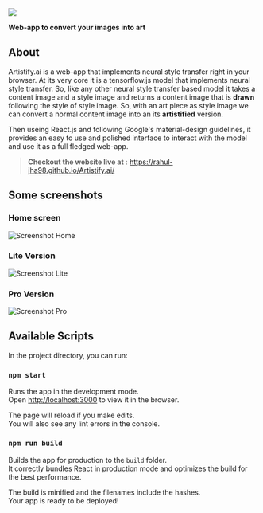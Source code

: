 <img src="../assets/logowithtext.png">

**Web-app to convert your images into art**

## About
Artistify.ai is a web-app that implements neural style transfer right in your browser. At its very core it is a tensorflow.js model 
that implements neural style transfer. So, like any other neural style transfer based model it takes a content image and a style image 
and returns a content image that is **drawn** following the style of style image. So, with an art piece as style image we can convert a normal
content image into an its **artistified** version. 

Then useing React.js and following Google's material-design guidelines, it provides an easy to use and polished interface to interact with the 
model and use it as a full fledged web-app.

> **Checkout the website live at** : https://rahul-jha98.github.io/Artistify.ai/

## Some screenshots

### Home screen
![Screenshot Home](../assets/Home.png)

### Lite Version
![Screenshot Lite](../assets/Lite.png)

### Pro Version
![Screenshot Pro](../assets/Pro.png)

## Available Scripts

In the project directory, you can run:

### `npm start`

Runs the app in the development mode.<br />
Open [http://localhost:3000](http://localhost:3000) to view it in the browser.

The page will reload if you make edits.<br />
You will also see any lint errors in the console.

### `npm run build`

Builds the app for production to the `build` folder.<br />
It correctly bundles React in production mode and optimizes the build for the best performance.

The build is minified and the filenames include the hashes.<br />
Your app is ready to be deployed!
